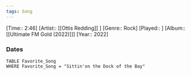 ```yaml
---
tags: Song  
---
```

[Time:: 2:46]
[Artist:: [[Ottis Redding]] ]
[Genre:: Rock]
[Played:: ]
[Album:: [[Ultimate FM Gold (2022)]]]
[Year:: 2022]
### Dates
````dataview
TABLE Favorite_Song
WHERE Favorite_Song = "Sittin'on the Dock of the Bay"
````